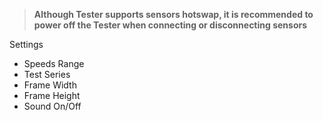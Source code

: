 


> **Although Tester supports sensors hotswap, it is recommended to power off the Tester when connecting or disconnecting sensors**



Settings

 - Speeds Range
 - Test Series
 - Frame Width
 - Frame Height
 - Sound On/Off
